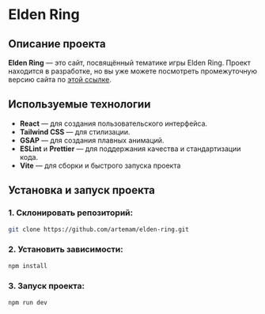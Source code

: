 # Elden Ring

## Описание проекта

**Elden Ring** — это сайт, посвящённый тематике игры Elden Ring. Проект находится в разработке, но вы уже можете посмотреть промежуточную версию сайта по [этой ссылке](https://artemam.github.io/elden-ring/).

## Используемые технологии

- **React** — для создания пользовательского интерфейса.
- **Tailwind CSS** — для стилизации.
- **GSAP** — для создания плавных анимаций.
- **ESLint** и **Prettier** — для поддержания качества и стандартизации кода.
- **Vite** — для сборки и быстрого запуска проекта

## Установка и запуск проекта

### **1. Склонировать репозиторий:**
   ```sh
   git clone https://github.com/artemam/elden-ring.git
   ```
### **2. Установить зависимости:** 
```sh
npm install
```
### **3. Запуск проекта:**
```sh
npm run dev
```
